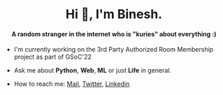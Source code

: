 <h1 align="center">Hi 👋, I'm Binesh.</h1> 
<h4 align="center">A random stranger in the internet who is "kuries" about everything :)</h3>

- I'm currently working on the 3rd Party Authorized Room Membership project as part of GSoC'22

- Ask me about **Python**, **Web**, **ML** or just **Life** in general.

- How to reach me: <a href="mailto:bineshmunukurthi@gmail.org">Mail</a>, [Twitter](https://twitter.com/Bmunukur), [Linkedin](https://www.linkedin.com/in/binesh-munukurthi/)

<!--
**kuries/kuries** is a ✨ _special_ ✨ repository because its `README.md` (this file) appears on your GitHub profile.

Here are some ideas to get you started:

- 🔭 I’m currently working on ...
- 🌱 I’m currently learning ...
- 👯 I’m looking to collaborate on ...
- 🤔 I’m looking for help with ...
- 💬 Ask me about ...
- 📫 How to reach me: ...
- 😄 Pronouns: ...
- ⚡ Fun fact: ...
-->
